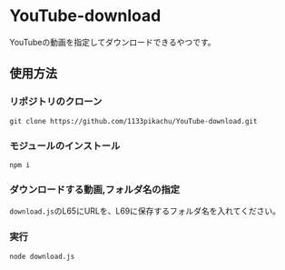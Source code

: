 # YouTube-download
YouTubeの動画を指定してダウンロードできるやつです。

## 使用方法
### リポジトリのクローン
```
git clone https://github.com/1133pikachu/YouTube-download.git
```

### モジュールのインストール
```
npm i
```

### ダウンロードする動画,フォルダ名の指定
`download.js`のL65にURLを、L69に保存するフォルダ名を入れてください。

### 実行
```
node download.js
```
